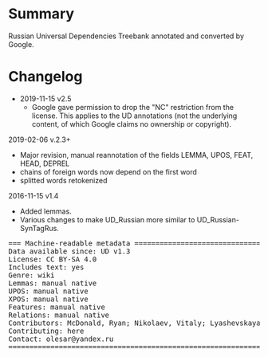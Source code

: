 # Summary

Russian Universal Dependencies Treebank annotated and converted by Google.


# Changelog

* 2019-11-15 v2.5
  * Google gave permission to drop the "NC" restriction from the license.
    This applies to the UD annotations (not the underlying content, of which Google claims no ownership or copyright).

2019-02-06 v.2.3+
  * Major revision, manual reannotation of the fields LEMMA, UPOS, FEAT, HEAD, DEPREL
  * chains of foreign words now depend on the first word
  * splitted words retokenized

2016-11-15 v1.4
  * Added lemmas.
  * Various changes to make UD_Russian more similar to UD_Russian-SynTagRus.

<pre>
=== Machine-readable metadata =================================================
Data available since: UD v1.3
License: CC BY-SA 4.0
Includes text: yes
Genre: wiki
Lemmas: manual native
UPOS: manual native
XPOS: manual native
Features: manual native
Relations: manual native
Contributors: McDonald, Ryan; Nikolaev, Vitaly; Lyashevskaya, Olga
Contributing: here
Contact: olesar@yandex.ru
===============================================================================
</pre>
